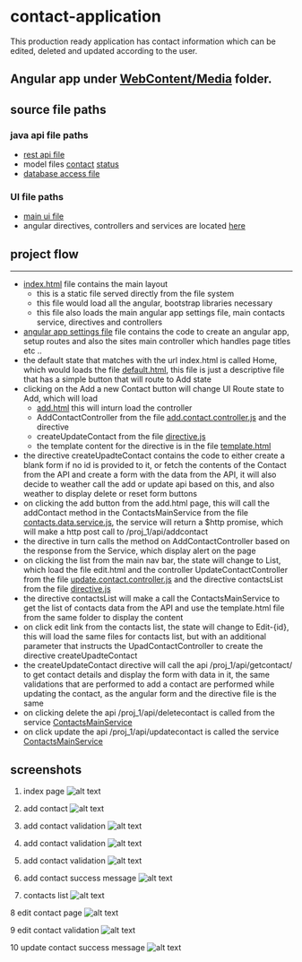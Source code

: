 # contact-application
This production ready application has contact information which can be edited, deleted and updated according to the user.

## Angular app under [WebContent/Media](WebContent/media) folder.


## source file paths

### java api file paths 
* [rest api file](src/proj_1/web/rest/ContactsRestService.java)
* model files [contact](src/proj_1/web/model/Contact.java) [status](src/proj_1/web/model/Status.java)
* [database access file](src/proj_1/web/db/ContactsDB.java)
### UI file paths
* [main ui file](WebContent/media/index.html)
* angular directives, controllers and services are located [here](WebContent/media/scripts)

## project flow
----
* [index.html](WebContent/media/index.html) file contains the main layout
    * this is a static file served directly from the file system
    * this file would load all the angular, bootstrap libraries necessary 
    * this file also loads the main angular app settings file, main contacts service, directives and controllers 
* [angular app settings file](WebContent/media/scripts/angular.main.js) file contains the code to create an angular app, setup routes and also the sites main controller which handles page titles etc ..
* the default state that matches with the url index.html is called Home, which would loads the file [default.html](WebContent/media/default.html), this file is just a descriptive file that has a simple button that will route to Add state
* clicking on the Add a new Contact button will change UI Route state to Add, which will load 
    * [add.html](WebContent/media/add.html) this will inturn load the controller 
    * AddContactController from the file [add.contact.controller.js](WebContent/media/scripts/controllers/add.contact.controller.js) and the directive 
    * createUpdateContact from the file [directive.js](WebContent/media/scripts/directives/add_edit_contact/directive.js)
    * the template content for the directive is in the file [template.html](WebContent/media/scripts/directives/add_edit_contact/template.html)
* the directive createUpadteContact contains the code to either create a blank form if no id is provided to it, or fetch the contents of the Contact from the API and create a form with the data from the API, it will also decide to weather call the add or update api based on this, and also weather to display delete or reset form buttons
* on clicking the add button from the add.html page, this will call the addContact method in the ContactsMainService from the file [contacts.data.service.js](WebContent/media/scripts/services/contacts.data.service.js), the service will return a $http promise, which will make a http post call to /proj_1/api/addcontact
* the directive in turn calls the method on AddContactController based on the response from the Service, which display alert on the page
* on clicking the list from the main nav bar, the state will change to List, which load the file edit.html and the controller UpdateContactController from the file [update.contact.controller.js](WebContent/media/scripts/controllers/update.contact.controller.js) and the directive contactsList from the file [directive.js](WebContent/media/scripts/directives/contacts_list/directive.js) 
* the directive contactsList will make a call the ContactsMainService to get the list of contacts data from the API and use the template.html file from the same folder to display the content
* on click edit link from the contacts list, the state will change to Edit-{id}, this will load the same files for contacts list, but with an additional parameter that instructs the UpadContactController to create the directive createUpadteContact
* the createUpdateContact directive will call the api /proj_1/api/getcontact/ to get contact details and display the form with data in it, the same validations that are performed to add a contact are performed while updating the contact, as the angular form and the directive file is the same
* on clicking delete the api /proj_1/api/deletecontact is called from the service [ContactsMainService](WebContent/media/scripts/services/contacts.data.service.js)
* on click update the api /proj_1/api/updatecontact is called the service [ContactsMainService](WebContent/media/scripts/services/contacts.data.service.js)

## screenshots

1. index page
![alt text](screenshots/1.PNG "main index page")

2. add contact
![alt text](screenshots/2.PNG "add contact page")

3. add contact validation
![alt text](screenshots/3.PNG "add contact validation")

4. add contact validation
![alt text](screenshots/4.PNG "add contact validation")

5. add contact validation
![alt text](screenshots/5.PNG "add contact validation")

6. add contact success message
![alt text](screenshots/6.PNG "add contact success message")

7. contacts list
![alt text](screenshots/7.PNG "list of contacts")

8 edit contact page
![alt text](screenshots/8.PNG "edit contact page")

9 edit contact validation
![alt text](screenshots/9.PNG "edit contact validation")

10 update contact success message
![alt text](screenshots/10.PNG "update contact success message")
